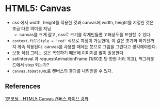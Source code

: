 # HTML5: Canvas

- css 에서 width, height를 적용한 것과 canvas에 width, height를 지정한 것은 조금 다른 의미를 지님
  - canvas를 크게 잡고, css로 크기를 작게만들면 고해상도를 표현할 수 있다.
- `context.fillStyle = 'red'` 식으로 지정이 가능한데, 이 값은 초기화 하기전까지 게속 적용된다. canvas를 사용할 때에는 붓으로 그림을 그린다고 생각해야한다.
- 보통 직접 그리는 것은 복잡하기 때문에 이미지를 많이 활용한다.
- setInterval 과 requestAnimationFrame (1/60초 당 한번 처리 목표), 백그라운드에서 stop 되는가?
- `canvas.toDataURL`로 캔버스의 결과를 내려받을 수 있다.

## References

[1분코딩 - HTML5 Canvas 캔버스 라이브 강좌](https://youtu.be/JFQOgt5DMBY)
